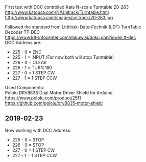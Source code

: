 First test with DCC controlled Kato N-scale Turntable 20-283<BR>
http://www.katousa.com/N/Unitrack/Turntable.html<BR>
http://www.katousa.com/images/unitrack/20-283.jpg<BR>

Followed the standard from Littfinski DatenTechnik (LDT) TurnTable Decoder TT-DEC<BR>
https://www.ldt-infocenter.com/dokuwiki/doku.php?id=en:tt-dec<BR>
DCC Address are:
* 225 - 0 = END
* 225 - 1 = INPUT (For now both will stop Turntable)
* 226 - 0 = CLEAR
* 226 - 1 = TURN 180
* 227 - 0 = 1 STEP CW
* 227 - 1 = 1 STEP CCW

Used Components:<BR>
Pololu DRV8835 Dual Motor Driver Shield for Arduino<BR>
https://www.pololu.com/product/2511<BR>
https://github.com/pololu/drv8835-motor-shield<BR>

2019-02-23
----------
Now working with DCC Address:
* 225 - 0 = STOP
* 226 - 0 = STOP
* 227 - 0 = 1 STEP CW
* 227 - 1 = 1 STEP CCW
